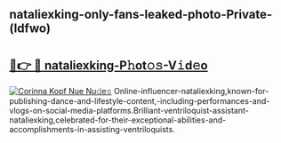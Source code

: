 ## nataliexking-only-fans​-leaked-photo​-Private-(ldfwo)


# <h2><a href="https://mediaupload.pro?title=nataliexking&ref=git">🔗👉 🔴 nataliexking-P𝚑ot𝚘𝚜-V𝚒d𝚎o</a></h2>

[![Corinna Kopf Nue Nu𝚍e𝚜](https://i.imgur.com/0qMVB7G.gif)](https://mediaupload.pro?title=nataliexking&ref=git)
Online-influencer-nataliexking,known-for-publishing-dance-and-lifestyle-content,-including-performances-and-vlogs-on-social-media-platforms.Brilliant-ventriloquist-assistant-nataliexking,celebrated-for-their-exceptional-abilities-and-accomplishments-in-assisting-ventriloquists.  